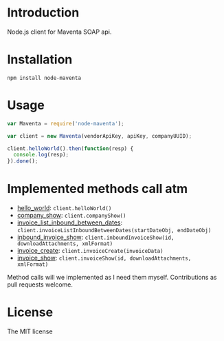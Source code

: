 Introduction
============

Node.js client for Maventa SOAP api.


Installation
============

`npm install node-maventa`

Usage
=====

```js
var Maventa = require('node-maventa');

var client = new Maventa(vendorApiKey, apiKey, companyUUID);

client.helloWorld().then(function(resp) {
  console.log(resp);
}).done();
```

Implemented methods call atm
============================

 * [hello_world](http://maventa.com/maventa-api/api-versions/api-v1-1-documentation/#op.id0x1a1f1c30): `client.helloWorld()`
 * [company_show](http://maventa.com/maventa-api/api-versions/api-v1-1-documentation/#op.id0x1ee3aa50): `client.companyShow()`
 * [invoice_list_inbound_between_dates](http://maventa.com/maventa-api/api-versions/api-v1-1-documentation/#op.id0x1a1f5a50): `client.invoiceListInboundBetweenDates(startDateObj, endDateObj)`
 * [inbound_invoice_show](http://maventa.com/maventa-api/api-versions/api-v1-1-documentation/#op.id0x1ee66570): `client.inboundInvoiceShow(id, downloadAttachments, xmlFormat)`
 * [invoice_create](http://maventa.com/maventa-api/api-versions/api-v1-1-documentation/#op.id0x14f96a20): `client.invoiceCreate(invoiceData)`
 * [invoice_show](http://maventa.com/maventa-api/api-versions/api-v1-1-documentation/#op.id0x1e484150): `client.invoiceShow(id, downloadAttachments, xmlFormat)`

Method calls will we implemented as I need them myself. Contributions as pull requests welcome.

License
=======

The MIT license

